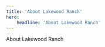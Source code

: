 ```yaml
---
title: 'About Lakewood Ranch'
hero:
    headline: 'About Lakewood Ranch'
---
```


About Lakewood Ranch